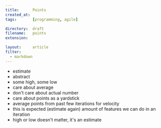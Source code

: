 ```yaml
---
title:      Points
created_at: 
tags:       [programming, agile]

directory:  draft
filename:   points
extension:  

layout:     article
filter:
  - markdown
---
```

- estimate
- abstract
- some high, some low
- care about average
- don't care about actual number
- care about points as a yardstick
- average points from past few iterations for velocity
- this is expected (estimate again) amount of features we can do in an iteration
- high or low doesn't matter, it's an estimate
